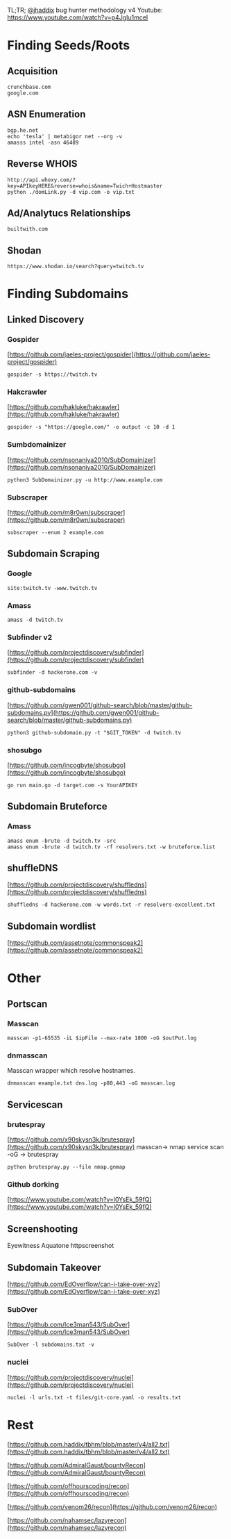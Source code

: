 TL;TR; [@jhaddix](https://github.com/jhaddix) bug hunter methodology v4 
Youtube:
https://www.youtube.com/watch?v=p4JgIu1mceI


# Finding Seeds/Roots
## Acquisition 
```
crunchbase.com
google.com
```

## ASN Enumeration
```
bgp.he.net
echo 'tesla' | metabigor net --org -v 
amasss intel -asn 46489
```

## Reverse WHOIS
```
http://api.whoxy.com/?key=APIkeyHERE&reverse=whois&name=Twich+Hostmaster
python ./domLink.py -d vip.com -o vip.txt
```
## Ad/Analytucs Relationships 
```
builtwith.com
```
## Shodan
```
https://www.shodan.io/search?query=twitch.tv
```

#  Finding Subdomains
## Linked Discovery
### Gospider
[https://github.com/jaeles-project/gospider](https://github.com/jaeles-project/gospider)
```
gospider -s https://twitch.tv
```
### Hakcrawler
[https://github.com/hakluke/hakrawler](https://github.com/hakluke/hakrawler)

```
gospider -s "https://google.com/" -o output -c 10 -d 1
```
### Sumbdomainizer
[https://github.com/nsonaniya2010/SubDomainizer](https://github.com/nsonaniya2010/SubDomainizer)
```
python3 SubDomainizer.py -u http://www.example.com
```
### Subscraper
[https://github.com/m8r0wn/subscraper](https://github.com/m8r0wn/subscraper)
```
subscraper --enum 2 example.com
```
## Subdomain Scraping
### Google
```
site:twitch.tv -www.twitch.tv
```
### Amass
```
amass -d twitch.tv
```
### Subfinder v2
[https://github.com/projectdiscovery/subfinder](https://github.com/projectdiscovery/subfinder)
```
subfinder -d hackerone.com -v
```

### github-subdomains

[https://github.com/gwen001/github-search/blob/master/github-subdomains.py](https://github.com/gwen001/github-search/blob/master/github-subdomains.py)

```
python3 github-subdomain.py -t "$GIT_TOKEN" -d twitch.tv 
```
### shosubgo
[https://github.com/incogbyte/shosubgo](https://github.com/incogbyte/shosubgo)
```
go run main.go -d target.com -s YourAPIKEY
```
## Subdomain Bruteforce
### Amass
```
amass enum -brute -d twitch.tv -src 
amass enum -brute -d twitch.tv -rf resolvers.txt -w bruteforce.list
```
## shuffleDNS
[https://github.com/projectdiscovery/shuffledns](https://github.com/projectdiscovery/shuffledns)
```
shuffledns -d hackerone.com -w words.txt -r resolvers-excellent.txt
```

## Subdomain wordlist
[https://github.com/assetnote/commonspeak2](https://github.com/assetnote/commonspeak2)

# Other
## Portscan
### Masscan
```
masscan -p1-65535 -iL $ipFile --max-rate 1800 -oG $outPut.log
```
### dnmasscan
Masscan wrapper which resolve hostnames.
```
dnmasscan example.txt dns.log -p80,443 -oG masscan.log
```
## Servicescan
### brutespray
[https://github.com/x90skysn3k/brutespray](https://github.com/x90skysn3k/brutespray)
masscan-> nmap service scan -oG -> brutespray
```
python brutespray.py --file nmap.gnmap
```
### Github dorking
[https://www.youtube.com/watch?v=l0YsEk_59fQ](https://www.youtube.com/watch?v=l0YsEk_59fQ)

## Screenshooting
Eyewitness
Aquatone
httpscreenshot

## Subdomain Takeover
[https://github.com/EdOverflow/can-i-take-over-xyz](https://github.com/EdOverflow/can-i-take-over-xyz)
### SubOver
[https://github.com/Ice3man543/SubOver](https://github.com/Ice3man543/SubOver)
```
SubOver -l subdomains.txt -v
```
### nuclei
[https://github.com/projectdiscovery/nuclei](https://github.com/projectdiscovery/nuclei)
```
nuclei -l urls.txt -t files/git-core.yaml -o results.txt
```

# Rest
[https://github.com.haddix/tbhm/blob/master/v4/all2.txt](https://github.com.haddix/tbhm/blob/master/v4/all2.txt)

[https://github.com/AdmiralGaust/bountyRecon](https://github.com/AdmiralGaust/bountyRecon)

[https://github.com/offhourscoding/recon](https://github.com/offhourscoding/recon)

[https://github.com/venom26/recon](https://github.com/venom26/recon)

[https://github.com/nahamsec/lazyrecon](https://github.com/nahamsec/lazyrecon)

